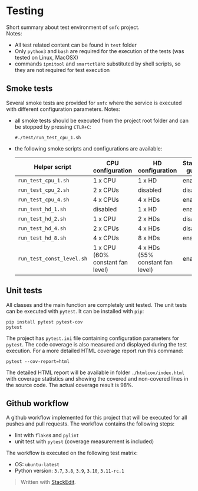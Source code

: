﻿
# Testing  
Short summary about test environment of `smfc` project.  
Notes:  
  
 - All test related content can be found in `test` folder
 - Only `python3` and `bash` are required for the execution of the tests (was tested on Linux, MacOSX)  
 - commands `ipmitool` and `smartctl`are substituted by shell scripts, so they are not required for test execution
  
## Smoke tests  
Several smoke tests are provided for `smfc` where the service is executed with different configuration parameters. Notes:  
  
- all smoke tests should be executed from the project root folder and can be stopped by pressing `CTLR+C`:

	`#./test/run_test_cpu_1.sh`

- the following smoke scripts and configurations are available:  
   
   | Helper script | CPU configuration | HD configuration | Standby guard |
   |--|--|--|--|
   |`run_test_cpu_1.sh`| 1 x CPU | 1 x HD | enabled |
   |`run_test_cpu_2.sh`| 2 x CPUs | disabled | disabled |
   |`run_test_cpu_4.sh`| 4 x CPUs | 4 x HDs | enabled |
   |`run_test_hd_1.sh`| disabled | 1 x HD | enabled |
   |`run_test_hd_2.sh`| 1 x CPU | 2 x HDs | disabled |
   |`run_test_hd_4.sh`| 2 x CPUs | 4 x HDs | disabled |
   |`run_test_hd_8.sh`| 4 x CPUs | 8 x HDs | enabled |
   |`run_test_const_level.sh`| 1 x CPU (60% constant fan level) | 4 x HDs (55% constant fan level) | enabled |

## Unit tests  
All classes and the main function are completely unit tested. The unit tests can be executed with `pytest`. It can be installed with `pip`:

	pip install pytest pytest-cov
	pytest

The project has `pytest.ini` file containing configuration parameters for `pytest`. The code coverage is also measured and displayed during the test execution. For a more detailed HTML coverage report run this command:

	pytest --cov-report=html

The detailed HTML report will be available in folder `./htmlcov/index.html` with coverage statistics and showing the covered and non-covered lines in the source code. The actual coverage result is 98%.  

## Github workflow
A github workflow implemented for this project that will be executed for all pushes and pull requests. The workflow contains the following steps:

 - lint with `flake8` and `pylint`
 - unit test with `pytest` (coverage measurement is included)

The workflow is executed on the following test matrix:

 - OS: `ubuntu-latest`
 - Python version: `3.7`, `3.8`, `3.9`, `3.10`, `3.11-rc.1`
 
> Written with [StackEdit](https://stackedit.io/).
